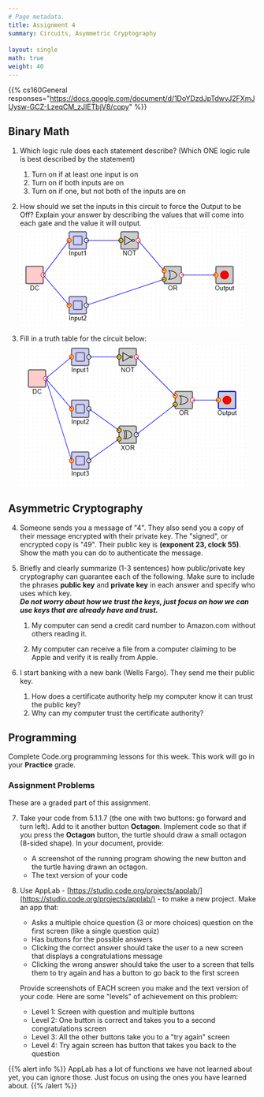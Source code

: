```yaml
---
# Page metadata.
title: Assignment 4
summary: Circuits, Asymmetric Cryptography

layout: single
math: true
weight: 40
---
```


{{% cs160General responses="https://docs.google.com/document/d/1DoYDzdJpTdwvJ2FXmJUysw-GCZ-LzeqCM_zJIETbjV8/copy" %}}

## Binary Math

1. Which logic rule does each statement describe? (Which ONE logic rule is best described by the statement)
    1. Turn on if at least one input is on
    1. Turn on if both inputs are on
    1. Turn on if one, but not both of the inputs are on

1. How should we set the inputs in this circuit to force the Output to be Off? Explain your answer
by describing the values that will come into each gate and the value it will output.
    ![Circuit 1](circuit1.png)

1. Fill in a truth table for the circuit below:
    ![Circuit 2](circuit2.png)

## Asymmetric Cryptography

4. Someone sends you a message of "4". They also send you a copy of their message encrypted with
their private key. The "signed", or encrypted copy is "49". Their public key is **(exponent 23, clock 55)**.
Show the math you can do to authenticate the message.

1. Briefly and clearly summarize (1-3 sentences) how public/private key cryptography can
guarantee each of the following. Make sure to include the phrases **public key** and 
**private key** in each answer and specify who uses which key.  
    ***Do not worry about how we trust the keys, just focus on how we can use keys
that are already have and trust.***

    1. My computer can send a credit card number to Amazon.com without others reading it.

    1. My computer can receive a file from a computer claiming to be Apple and verify it is really
    from Apple. 

1. I start banking with a new bank (Wells Fargo). They send me their public key.
    1. How does a certificate authority help my computer know it can trust the public key?
    1. Why can my computer trust the certificate authority?

## Programming

Complete Code.org programming lessons for this week. This work will go in your
**Practice** grade.

### Assignment Problems

These are a graded part of this assignment.

7. Take your code from 5.1.1.7 (the one with two buttons: go forward and turn left). Add to it
another button **Octagon**. Implement code so that if you press the **Octagon** button, the turtle
should draw a small octagon (8-sided shape). In your document, provide:
    * A screenshot of the running program showing the new button and the turtle having drawn an octagon.
    * The text version of your code

1. Use AppLab - [https://studio.code.org/projects/applab/](https://studio.code.org/projects/applab/) -
to make a new project. Make an app that:
    * Asks a multiple choice question (3 or more choices) question on the first screen
    (like a single question quiz)
    * Has buttons for the possible answers
    * Clicking the correct answer should take the user to a new screen that displays a
    congratulations message
    * Clicking the wrong answer should take the user to a screen that tells them to try
    again and has a button to go back to the first screen

    Provide screenshots of EACH screen you make and the text version of your code. 
    Here are some "levels" of achievement on this problem:

    * Level 1: Screen with question and multiple buttons
    * Level 2: One button is correct and takes you to a second congratulations screen
    * Level 3: All the other buttons take you to a "try again" screen
    * Level 4: Try again screen has button that takes you back to the question

{{% alert info %}}
AppLab has a lot of functions we have not learned about yet, you can ignore those.
Just focus on using the ones you have learned about.
{{% /alert %}}
